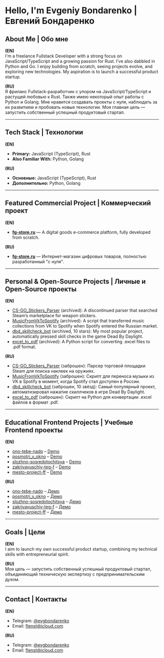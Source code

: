# Hello, I'm Evgeniy Bondarenko | Евгений Бондаренко

## About Me | Обо мне
**(EN)**  
I'm a freelance Fullstack Developer with a strong focus on JavaScript/TypeScript and a growing passion for Rust. I’ve also dabbled in Python and Go. I enjoy building from scratch, seeing projects evolve, and exploring new technologies. My aspiration is to launch a successful product startup.

**(RU)**  
Я фриланс Fullstack-разработчик с упором на JavaScript/TypeScript и растущей любовью к Rust. Также имею некоторый опыт работы с Python и Golang. Мне нравится создавать проекты с нуля, наблюдать за их развитием и пробовать новые технологии. Моя главная цель — запустить собственный успешный продуктовый стартап.

---

## Tech Stack | Технологии
**(EN)**  
- **Primary:** JavaScript (TypeScript), Rust  
- **Also Familiar With:** Python, Golang

**(RU)**  
- **Основные:** JavaScript (TypeScript), Rust  
- **Дополнительно:** Python, Golang

---

## Featured Commercial Project | Коммерческий проект
**(EN)**  
- [**fg-store.ru**](https://fg-store.ru/) — A digital goods e-commerce platform, fully developed from scratch.

**(RU)**  
- [**fg-store.ru**](https://fg-store.ru/) — Интернет-магазин цифровых товаров, полностью разработанный "с нуля".

---

## Personal & Open-Source Projects | Личные и Open-Source проекты
**(EN)**  
- [CS-GO_Stickers_Parser](https://github.com/qFlensT/CS-GO_Stickers_Parser) (archived): A discontinued parser that searched Steam’s marketplace for weapon stickers.  
- [MusicFromVkToSpotify](https://github.com/qFlensT/MusicFromVkToSpotify) (archived): A script that transferred music collections from VK to Spotify when Spotify entered the Russian market.  
- [dbd_skillcheck_bot](https://github.com/qFlensT/dbd_skillcheck_bot) (archived, 10 stars): My most popular project, automatically pressed skill checks in the game Dead By Daylight.  
- [excel_to_pdf](https://github.com/qFlensT/excel_to_pdf) (archived): A Python script for converting .excel files to .pdf format.

**(RU)**  
- [CS-GO_Stickers_Parser](https://github.com/qFlensT/CS-GO_Stickers_Parser) (заброшен): Парсер торговой площадки Steam для поиска наклеек на оружиях.  
- [MusicFromVkToSpotify](https://github.com/qFlensT/MusicFromVkToSpotify) (заброшен): Скрипт для переноса музыки из VK в Spotify в момент, когда Spotify стал доступен в России.  
- [dbd_skillcheck_bot](https://github.com/qFlensT/dbd_skillcheck_bot) (заброшен, 10 звёзд): Самый популярный проект, автоматизировал нажатие скиллчеков в игре Dead By Daylight.  
- [excel_to_pdf](https://github.com/qFlensT/excel_to_pdf) (заброшен): Скрипт на Python для конвертации .excel файлов в формат .pdf.

---

## Educational Frontend Projects | Учебные Frontend проекты
**(EN)**  
- [ono-tebe-nado](https://github.com/qFlensT/ono-tebe-nado) – [Demo](https://qflenst.github.io/ono-tebe-nado/)  
- [posmotri_v_okno](https://github.com/qFlensT/posmotri_v_okno) – [Demo](https://qflenst.github.io/posmotri_v_okno/)  
- [slozhno-sosredotochitsya](https://github.com/qFlensT/slozhno-sosredotochitsya) – [Demo](https://qflenst.github.io/slozhno-sosredotochitsya/)  
- [zakrivayuschiy-teg-f](https://github.com/qFlensT/zakrivayuschiy-teg-f) – [Demo](https://qflenst.github.io/zakrivayuschiy-teg-f/)  
- [mesto-project-ff](https://github.com/qFlensT/mesto-project-ff) – [Demo](https://qflenst.github.io/mesto-project-ff/)

**(RU)**  
- [ono-tebe-nado](https://github.com/qFlensT/ono-tebe-nado) – [Демо](https://qflenst.github.io/ono-tebe-nado/)  
- [posmotri_v_okno](https://github.com/qFlensT/posmotri_v_okno) – [Демо](https://qflenst.github.io/posmotri_v_okno/)  
- [slozhno-sosredotochitsya](https://github.com/qFlensT/slozhno-sosredotochitsya) – [Демо](https://qflenst.github.io/slozhno-sosredotochitsya/)  
- [zakrivayuschiy-teg-f](https://github.com/qFlensT/zakrivayuschiy-teg-f) – [Демо](https://qflenst.github.io/zakrivayuschiy-teg-f/)  
- [mesto-project-ff](https://github.com/qFlensT/mesto-project-ff) – [Демо](https://qflenst.github.io/mesto-project-ff/)

---

## Goals | Цели
**(EN)**  
I aim to launch my own successful product startup, combining my technical skills with entrepreneurial spirit.

**(RU)**  
Моя цель — запустить собственный успешный продуктовый стартап, объединяющий техническую экспертизу с предпринимательским духом.

---

## Contact | Контакты
**(EN)**  
- Telegram: [@evgbondarenko](https://t.me/evgbondarenko)  
- Email: [flenst@icloud.com](mailto:flenst@icloud.com)

**(RU)**  
- Telegram: [@evgbondarenko](https://t.me/evgbondarenko)  
- Email: [flenst@icloud.com](mailto:flenst@icloud.com)
